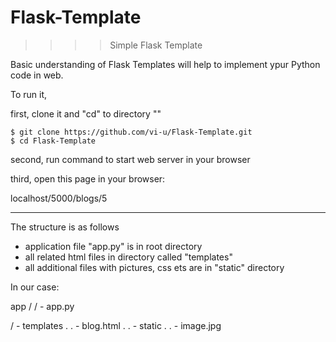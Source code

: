 # Flask-Template
>>>>    Simple Flask Template

Basic understanding of Flask Templates will help to implement ypur Python code in web.


To run it, 

first, clone it and "cd" to directory ""

    $ git clone https://github.com/vi-u/Flask-Template.git
    $ cd Flask-Template
    
    
second, run command to start web server in your browser

third, open this page in your browser:

localhost/5000/blogs/5

*****


The structure is as follows 
* application file "app.py" is in root directory
* all related html files in directory called "templates"
* all additional files with pictures, css ets are in "static" directory

In our case:

app
/
/ - app.py


/ - templates
.
    . - blog.html
.
. - static
.
    . - image.jpg
